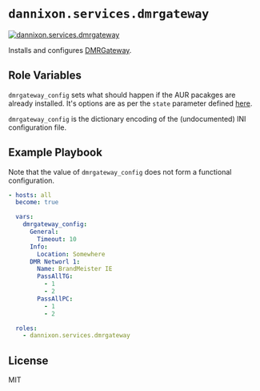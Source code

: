 # `dannixon.services.dmrgateway`

[![dannixon.services.dmrgateway](https://github.com/DanNixon/ansible-services/actions/workflows/dmrgateway.yml/badge.svg?branch=main)](https://github.com/DanNixon/ansible-services/actions/workflows/dmrgateway.yml)

Installs and configures [DMRGateway](https://github.com/g4klx/DMRGateway).

## Role Variables

`dmrgateway_config` sets what should happen if the AUR pacakges are already installed.
It's options are as per the `state` parameter defined [here](https://github.com/kewlfft/ansible-aur#options).

`dmrgateway_config` is the dictionary encoding of the (undocumented) INI configuration file.


## Example Playbook

Note that the value of `dmrgateway_config` does not form a functional configuration.

```yaml
- hosts: all
  become: true

  vars:
    dmrgateway_config:
      General:
        Timeout: 10
      Info:
        Location: Somewhere
      DMR Networl 1:
        Name: BrandMeister IE
        PassAllTG:
          - 1
          - 2
        PassAllPC:
          - 1
          - 2

  roles:
    - dannixon.services.dmrgateway
```

## License

MIT
